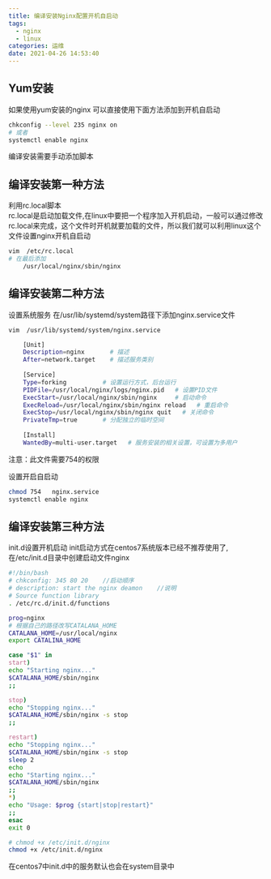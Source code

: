 ```yaml
---
title: 编译安装Nginx配置开机自启动
tags:
  - nginx
  - linux
categories: 运维
date: 2021-04-26 14:53:40
---
```

## Yum安装
如果使用yum安装的nginx 可以直接使用下面方法添加到开机自启动
```bash
chkconfig --level 235 nginx on 
# 或者
systemctl enable nginx
```
编译安装需要手动添加脚本

## 编译安装第一种方法
利用rc.local脚本   
    rc.local是启动加载文件,在linux中要把一个程序加入开机启动，一般可以通过修改rc.local来完成，这个文件时开机就要加载的文件，所以我们就可以利用linux这个文件设置nginx开机自启动
```bash
vim  /etc/rc.local 
# 在最后添加
    /usr/local/nginx/sbin/nginx
```
## 编译安装第二种方法
设置系统服务
    在/usr/lib/systemd/system路径下添加nginx.service文件
```bash
vim  /usr/lib/systemd/system/nginx.service 

    [Unit]
    Description=nginx       # 描述
    After=network.target    # 描述服务类别
    
    [Service] 
    Type=forking          # 设置运行方式，后台运行
    PIDFile=/usr/local/nginx/logs/nginx.pid   # 设置PID文件
    ExecStart=/usr/local/nginx/sbin/nginx     # 启动命令
    ExecReload=/usr/local/nginx/sbin/nginx reload   # 重启命令
    ExecStop=/usr/local/nginx/sbin/nginx quit   # 关闭命令
    PrivateTmp=true       # 分配独立的临时空间
    
    [Install] 
    WantedBy=multi-user.target   # 服务安装的相关设置，可设置为多用户
```
注意：此文件需要754的权限

设置开启自启动
```bash
chmod 754   nginx.service 
systemctl enable nginx
```
## 编译安装第三种方法
init.d设置开机启动
    init启动方式在centos7系统版本已经不推荐使用了,在/etc/init.d目录中创建启动文件nginx

```bash
#!/bin/bash
# chkconfig: 345 80 20    //启动顺序
# description: start the nginx deamon    //说明
# Source function library
. /etc/rc.d/init.d/functions

prog=nginx
# 根据自己的路径改写CATALANA_HOME
CATALANA_HOME=/usr/local/nginx
export CATALINA_HOME

case "$1" in
start)
echo "Starting nginx..."
$CATALANA_HOME/sbin/nginx
;;

stop)
echo "Stopping nginx..."
$CATALANA_HOME/sbin/nginx -s stop
;;

restart)
echo "Stopping nginx..."
$CATALANA_HOME/sbin/nginx -s stop
sleep 2
echo
echo "Starting nginx..."
$CATALANA_HOME/sbin/nginx
;;
*)
echo "Usage: $prog {start|stop|restart}"
;;
esac
exit 0
```
```bash
# chmod +x /etc/init.d/nginx
chmod +x /etc/init.d/nginx
```
在centos7中init.d中的服务默认也会在system目录中